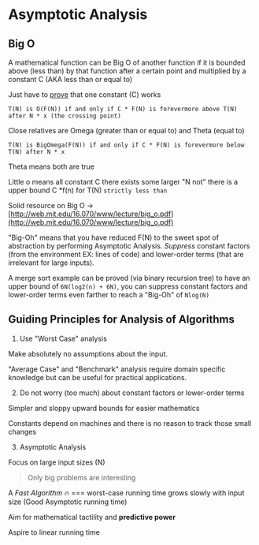 # Asymptotic Analysis

## Big O

A mathematical function can be Big O of another function if it is bounded above (less than) by that function after a certain point and multiplied by a constant C (AKA less than or equal to)

Just have to [prove](../../math/proofs/proofs.md) that one constant (C) works

```
T(N) is O(F(N)) if and only if C * F(N) is forevermore above T(N) after N * x (the crossing point)
```

Close relatives are Omega (greater than or equal to) and Theta (equal to)

```
T(N) is BigOmega(F(N)) if and only if C * F(N) is forevermore below T(N) after N * x
```

Theta means both are true

Little o means all constant C there exists some larger "N not" there is a upper bound C \*f(n) for T(N) `strictly less than`

Solid resource on Big O -> [http://web.mit.edu/16.070/www/lecture/big_o.pdf](http://web.mit.edu/16.070/www/lecture/big_o.pdf)

"Big-Oh" means that you have reduced F(N) to the sweet spot of abstraction by performing Asymptotic Analysis. _Suppress_ constant factors (from the environment EX: lines of code) and lower-order terms (that are irrelevant for large inputs).

A merge sort example can be proved (via binary recursion tree) to have an upper bound of `6N(log2(n) + 6N)`, you can suppress constant factors and lower-order terms even farther to reach a "Big-Oh" of `Nlog(N)`

## Guiding Principles for Analysis of Algorithms

1.  Use "Worst Case" analysis

Make absolutely no assumptions about the input.

"Average Case" and "Benchmark" analysis require domain specific knowledge but can be useful for practical applications.

2.  Do not worry (too much) about constant factors or lower-order terms

Simpler and sloppy upward bounds for easier mathematics

Constants depend on machines and there is no reason to track those small changes

3.  Asymptotic Analysis

Focus on large input sizes (N)

> Only big problems are interesting

A _Fast Algorithm_ 🔥 === worst-case running time grows slowly with input size (Good Asymptotic running time)

Aim for mathematical tactility and **predictive power**

Aspire to linear running time

